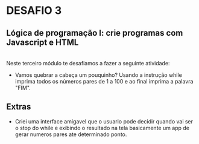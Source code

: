 # DESAFIO 3
## Lógica de programação I: crie programas com Javascript e HTML
<br/>
Neste terceiro módulo te desafiamos a fazer a seguinte atividade:  

 - Vamos quebrar a cabeça um pouquinho? Usando a instrução while imprima todos os números pares de 1 a 100 e ao final imprima a palavra "FIM".

## Extras
 - Criei uma interface amigavel que o usuario pode decidir quando vai ser o stop do while e exibindo o resultado na tela basicamente um app de gerar numeros pares ate determinado ponto. 
